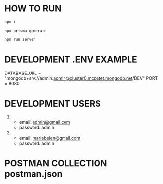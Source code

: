# HOW TO RUN

```bash
npm i
```

```bash
npx prisma generate
```

```bash
npm run server
```

# DEVELOPMENT .ENV EXAMPLE

DATABASE_URL = "mongodb+srv://admin:admin@cluster0.mcpatet.mongodb.net/DEV"
PORT = 8080

# DEVELOPMENT USERS

1. 
    - email: admin@gmail.com
    - password: admin

2. 
    - email: mariabelen@gmail.com
    - password: admin

# POSTMAN COLLECTION postman.json